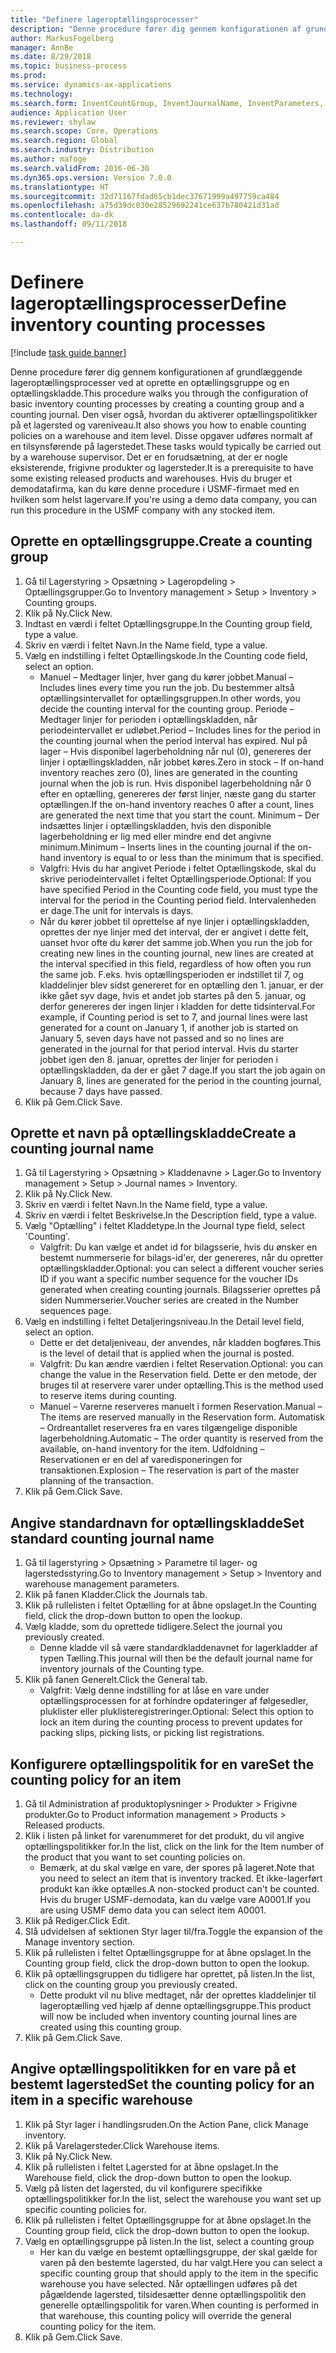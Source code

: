 ```yaml
--- 
title: "Definere lageroptællingsprocesser"
description: "Denne procedure fører dig gennem konfigurationen af grundlæggende lageroptællingsprocesser ved at oprette en optællingsgruppe og en optællingskladde."
author: MarkusFogelberg
manager: AnnBe
ms.date: 8/29/2018
ms.topic: business-process
ms.prod: 
ms.service: dynamics-ax-applications
ms.technology: 
ms.search.form: InventCountGroup, InventJournalName, InventParameters, EcoResProductDetailsExtended, InventItemLocation, InventLocationIdLookup
audience: Application User
ms.reviewer: shylaw
ms.search.scope: Core, Operations
ms.search.region: Global
ms.search.industry: Distribution
ms.author: mafoge
ms.search.validFrom: 2016-06-30
ms.dyn365.ops.version: Version 7.0.0
ms.translationtype: HT
ms.sourcegitcommit: 32d71167fdad65cb1dec37671999a497759ca484
ms.openlocfilehash: a75d39dc030e28529692241ce637b780421d31ad
ms.contentlocale: da-dk
ms.lasthandoff: 09/11/2018

---
```

# <a name="define-inventory-counting-processes"></a><span data-ttu-id="04f44-103">Definere lageroptællingsprocesser</span><span class="sxs-lookup"><span data-stu-id="04f44-103">Define inventory counting processes</span></span>

[!include [task guide banner](../../includes/task-guide-banner.md)]

<span data-ttu-id="04f44-104">Denne procedure fører dig gennem konfigurationen af grundlæggende lageroptællingsprocesser ved at oprette en optællingsgruppe og en optællingskladde.</span><span class="sxs-lookup"><span data-stu-id="04f44-104">This procedure walks you through the configuration of basic inventory counting processes by creating a counting group and a counting journal.</span></span> <span data-ttu-id="04f44-105">Den viser også, hvordan du aktiverer optællingspolitikker på et lagersted og vareniveau.</span><span class="sxs-lookup"><span data-stu-id="04f44-105">It also shows you how to enable counting policies on a warehouse and item level.</span></span> <span data-ttu-id="04f44-106">Disse opgaver udføres normalt af en tilsynsførende på lagerstedet.</span><span class="sxs-lookup"><span data-stu-id="04f44-106">These tasks would typically be carried out by a warehouse supervisor.</span></span> <span data-ttu-id="04f44-107">Det er en forudsætning, at der er nogle eksisterende, frigivne produkter og lagersteder.</span><span class="sxs-lookup"><span data-stu-id="04f44-107">It is a prerequisite to have some existing released products and warehouses.</span></span> <span data-ttu-id="04f44-108">Hvis du bruger et demodatafirma, kan du køre denne procedure i USMF-firmaet med en hvilken som helst lagervare.</span><span class="sxs-lookup"><span data-stu-id="04f44-108">If you're using a demo data company, you can run this procedure in the USMF company with any stocked item.</span></span>


## <a name="create-a-counting-group"></a><span data-ttu-id="04f44-109">Oprette en optællingsgruppe.</span><span class="sxs-lookup"><span data-stu-id="04f44-109">Create a counting group</span></span>
1. <span data-ttu-id="04f44-110">Gå til Lagerstyring > Opsætning > Lageropdeling > Optællingsgrupper.</span><span class="sxs-lookup"><span data-stu-id="04f44-110">Go to Inventory management > Setup > Inventory > Counting groups.</span></span>
2. <span data-ttu-id="04f44-111">Klik på Ny.</span><span class="sxs-lookup"><span data-stu-id="04f44-111">Click New.</span></span>
3. <span data-ttu-id="04f44-112">Indtast en værdi i feltet Optællingsgruppe.</span><span class="sxs-lookup"><span data-stu-id="04f44-112">In the Counting group field, type a value.</span></span>
4. <span data-ttu-id="04f44-113">Skriv en værdi i feltet Navn.</span><span class="sxs-lookup"><span data-stu-id="04f44-113">In the Name field, type a value.</span></span>
5. <span data-ttu-id="04f44-114">Vælg en indstilling i feltet Optællingskode.</span><span class="sxs-lookup"><span data-stu-id="04f44-114">In the Counting code field, select an option.</span></span>
    * <span data-ttu-id="04f44-115">Manuel – Medtager linjer, hver gang du kører jobbet.</span><span class="sxs-lookup"><span data-stu-id="04f44-115">Manual – Includes lines every time you run the job.</span></span> <span data-ttu-id="04f44-116">Du bestemmer altså optællingsintervallet for optællingsgruppen.</span><span class="sxs-lookup"><span data-stu-id="04f44-116">In other words, you decide the counting interval for the counting group.</span></span>  <span data-ttu-id="04f44-117">Periode – Medtager linjer for perioden i optællingskladden, når periodeintervallet er udløbet.</span><span class="sxs-lookup"><span data-stu-id="04f44-117">Period – Includes lines for the period in the counting journal when the period interval has expired.</span></span>   <span data-ttu-id="04f44-118">Nul på lager – Hvis disponibel lagerbeholdning når nul (0), genereres der linjer i optællingskladden, når jobbet køres.</span><span class="sxs-lookup"><span data-stu-id="04f44-118">Zero in stock – If on-hand inventory reaches zero (0), lines are generated in the counting journal when the job is run.</span></span> <span data-ttu-id="04f44-119">Hvis disponibel lagerbeholdning når 0 efter en optælling, genereres der først linjer, næste gang du starter optællingen.</span><span class="sxs-lookup"><span data-stu-id="04f44-119">If the on-hand inventory reaches 0 after a count, lines are generated the next time that you start the count.</span></span>   <span data-ttu-id="04f44-120">Minimum – Der indsættes linjer i optællingskladden, hvis den disponible lagerbeholdning er lig med eller mindre end det angivne minimum.</span><span class="sxs-lookup"><span data-stu-id="04f44-120">Minimum – Inserts lines in the counting journal if the on-hand inventory is equal to or less than the minimum that is specified.</span></span>  
    * <span data-ttu-id="04f44-121">Valgfri: Hvis du har angivet Periode i feltet Optællingskode, skal du skrive periodeintervallet i feltet Optællingsperiode.</span><span class="sxs-lookup"><span data-stu-id="04f44-121">Optional: If you have specified Period in the Counting code field, you must type the interval for the period in the Counting period field.</span></span> <span data-ttu-id="04f44-122">Intervalenheden er dage.</span><span class="sxs-lookup"><span data-stu-id="04f44-122">The unit for intervals is days.</span></span>  
    * <span data-ttu-id="04f44-123">Når du kører jobbet til oprettelse af nye linjer i optællingskladden, oprettes der nye linjer med det interval, der er angivet i dette felt, uanset hvor ofte du kører det samme job.</span><span class="sxs-lookup"><span data-stu-id="04f44-123">When you run the job for creating new lines in the counting journal, new lines are created at the interval specified in this field, regardless of how often you run the same job.</span></span> <span data-ttu-id="04f44-124">F.eks. hvis optællingsperioden er indstillet til 7, og kladdelinjer blev sidst genereret for en optælling den 1. januar, er der ikke gået syv dage, hvis et andet job startes på den 5. januar, og derfor genereres der ingen linjer i kladden for dette tidsinterval.</span><span class="sxs-lookup"><span data-stu-id="04f44-124">For example, if Counting period is set to 7, and journal lines were last generated for a count on January 1, if another job is started on January 5, seven days have not passed and so no lines are generated in the journal for that period interval.</span></span> <span data-ttu-id="04f44-125">Hvis du starter jobbet igen den 8. januar, oprettes der linjer for perioden i optællingskladden, da der er gået 7 dage.</span><span class="sxs-lookup"><span data-stu-id="04f44-125">If you start the job again on January 8, lines are generated for the period in the counting journal, because 7 days have passed.</span></span>  
6. <span data-ttu-id="04f44-126">Klik på Gem.</span><span class="sxs-lookup"><span data-stu-id="04f44-126">Click Save.</span></span>

## <a name="create-a-counting-journal-name"></a><span data-ttu-id="04f44-127">Oprette et navn på optællingskladde</span><span class="sxs-lookup"><span data-stu-id="04f44-127">Create a counting journal name</span></span>
1. <span data-ttu-id="04f44-128">Gå til Lagerstyring > Opsætning > Kladdenavne > Lager.</span><span class="sxs-lookup"><span data-stu-id="04f44-128">Go to Inventory management > Setup > Journal names > Inventory.</span></span>
2. <span data-ttu-id="04f44-129">Klik på Ny.</span><span class="sxs-lookup"><span data-stu-id="04f44-129">Click New.</span></span>
3. <span data-ttu-id="04f44-130">Skriv en værdi i feltet Navn.</span><span class="sxs-lookup"><span data-stu-id="04f44-130">In the Name field, type a value.</span></span>
4. <span data-ttu-id="04f44-131">Skriv en værdi i feltet Beskrivelse.</span><span class="sxs-lookup"><span data-stu-id="04f44-131">In the Description field, type a value.</span></span>
5. <span data-ttu-id="04f44-132">Vælg "Optælling" i feltet Kladdetype.</span><span class="sxs-lookup"><span data-stu-id="04f44-132">In the Journal type field, select 'Counting'.</span></span>
    * <span data-ttu-id="04f44-133">Valgfrit: Du kan vælge et andet id for bilagsserie, hvis du ønsker en bestemt nummerserie for bilags-id'er, der genereres, når du opretter optællingskladder.</span><span class="sxs-lookup"><span data-stu-id="04f44-133">Optional: you can select a different voucher series ID if you want a specific number sequence for the voucher IDs generated when creating counting journals.</span></span> <span data-ttu-id="04f44-134">Bilagsserier oprettes på siden Nummerserier.</span><span class="sxs-lookup"><span data-stu-id="04f44-134">Voucher series are created in the Number sequences page.</span></span>  
6. <span data-ttu-id="04f44-135">Vælg en indstilling i feltet Detaljeringsniveau.</span><span class="sxs-lookup"><span data-stu-id="04f44-135">In the Detail level field, select an option.</span></span>
    * <span data-ttu-id="04f44-136">Dette er det detaljeniveau, der anvendes, når kladden bogføres.</span><span class="sxs-lookup"><span data-stu-id="04f44-136">This is the level of detail that is applied when the journal is posted.</span></span>  
    * <span data-ttu-id="04f44-137">Valgfrit: Du kan ændre værdien i feltet Reservation.</span><span class="sxs-lookup"><span data-stu-id="04f44-137">Optional: you can change the value in the Reservation field.</span></span> <span data-ttu-id="04f44-138">Dette er den metode, der bruges til at reservere varer under optælling.</span><span class="sxs-lookup"><span data-stu-id="04f44-138">This is the method used to reserve items during counting.</span></span>   
    * <span data-ttu-id="04f44-139">Manuel – Varerne reserveres manuelt i formen Reservation.</span><span class="sxs-lookup"><span data-stu-id="04f44-139">Manual – The items are reserved manually in the Reservation form.</span></span>   <span data-ttu-id="04f44-140">Automatisk – Ordreantallet reserveres fra en vares tilgængelige disponible lagerbeholdning.</span><span class="sxs-lookup"><span data-stu-id="04f44-140">Automatic – The order quantity is reserved from the available, on-hand inventory for the item.</span></span>   <span data-ttu-id="04f44-141">Udfoldning – Reservationen er en del af varedisponeringen for transaktionen.</span><span class="sxs-lookup"><span data-stu-id="04f44-141">Explosion – The reservation is part of the master planning of the transaction.</span></span>  
7. <span data-ttu-id="04f44-142">Klik på Gem.</span><span class="sxs-lookup"><span data-stu-id="04f44-142">Click Save.</span></span>

## <a name="set-standard-counting-journal-name"></a><span data-ttu-id="04f44-143">Angive standardnavn for optællingskladde</span><span class="sxs-lookup"><span data-stu-id="04f44-143">Set standard counting journal name</span></span>
1. <span data-ttu-id="04f44-144">Gå til lagerstyring > Opsætning > Parametre til lager- og lagerstedsstyring.</span><span class="sxs-lookup"><span data-stu-id="04f44-144">Go to Inventory management > Setup > Inventory and warehouse management parameters.</span></span>
2. <span data-ttu-id="04f44-145">Klik på fanen Kladder.</span><span class="sxs-lookup"><span data-stu-id="04f44-145">Click the Journals tab.</span></span>
3. <span data-ttu-id="04f44-146">Klik på rullelisten i feltet Optælling for at åbne opslaget.</span><span class="sxs-lookup"><span data-stu-id="04f44-146">In the Counting field, click the drop-down button to open the lookup.</span></span>
4. <span data-ttu-id="04f44-147">Vælg kladde, som du oprettede tidligere.</span><span class="sxs-lookup"><span data-stu-id="04f44-147">Select the journal you previously created.</span></span>
    * <span data-ttu-id="04f44-148">Denne kladde vil så være standardkladdenavnet for lagerkladder af typen Tælling.</span><span class="sxs-lookup"><span data-stu-id="04f44-148">This journal will then be the default journal name for inventory journals of the Counting type.</span></span>  
5. <span data-ttu-id="04f44-149">Klik på fanen Generelt.</span><span class="sxs-lookup"><span data-stu-id="04f44-149">Click the General tab.</span></span>
    * <span data-ttu-id="04f44-150">Valgfrit: Vælg denne indstilling for at låse en vare under optællingsprocessen for at forhindre opdateringer af følgesedler, pluklister eller pluklisteregistreringer.</span><span class="sxs-lookup"><span data-stu-id="04f44-150">Optional: Select this option to lock an item during the counting process to prevent updates for packing slips, picking lists, or picking list registrations.</span></span>  

## <a name="set-the-counting-policy-for-an-item"></a><span data-ttu-id="04f44-151">Konfigurere optællingspolitik for en vare</span><span class="sxs-lookup"><span data-stu-id="04f44-151">Set the counting policy for an item</span></span>
1. <span data-ttu-id="04f44-152">Gå til Administration af produktoplysninger > Produkter > Frigivne produkter.</span><span class="sxs-lookup"><span data-stu-id="04f44-152">Go to Product information management > Products > Released products.</span></span>
2. <span data-ttu-id="04f44-153">Klik i listen på linket for varenummeret for det produkt, du vil angive optællingspolitikker for.</span><span class="sxs-lookup"><span data-stu-id="04f44-153">In the list, click on the link for the Item number of the product that you want to set counting policies on.</span></span>
    * <span data-ttu-id="04f44-154">Bemærk, at du skal vælge en vare, der spores på lageret.</span><span class="sxs-lookup"><span data-stu-id="04f44-154">Note that you need to select an item that is inventory tracked.</span></span> <span data-ttu-id="04f44-155">Et ikke-lagerført produkt kan ikke optælles.</span><span class="sxs-lookup"><span data-stu-id="04f44-155">A non-stocked product can't be counted.</span></span> <span data-ttu-id="04f44-156">Hvis du bruger USMF-demodata, kan du vælge vare A0001.</span><span class="sxs-lookup"><span data-stu-id="04f44-156">If you are using USMF demo data you can select item A0001.</span></span>  
3. <span data-ttu-id="04f44-157">Klik på Rediger.</span><span class="sxs-lookup"><span data-stu-id="04f44-157">Click Edit.</span></span>
4. <span data-ttu-id="04f44-158">Slå udvidelsen af sektionen Styr lager til/fra.</span><span class="sxs-lookup"><span data-stu-id="04f44-158">Toggle the expansion of the Manage inventory section.</span></span>
5. <span data-ttu-id="04f44-159">Klik på rullelisten i feltet Optællingsgruppe for at åbne opslaget.</span><span class="sxs-lookup"><span data-stu-id="04f44-159">In the Counting group field, click the drop-down button to open the lookup.</span></span>
6. <span data-ttu-id="04f44-160">Klik på optællingsgruppen du tidligere har oprettet, på listen.</span><span class="sxs-lookup"><span data-stu-id="04f44-160">In the list, click on the counting group you previously created.</span></span>
    * <span data-ttu-id="04f44-161">Dette produkt vil nu blive medtaget, når der oprettes kladdelinjer til lageroptælling ved hjælp af denne optællingsgruppe.</span><span class="sxs-lookup"><span data-stu-id="04f44-161">This product will now be included when inventory counting journal lines are created using this counting group.</span></span>  
7. <span data-ttu-id="04f44-162">Klik på Gem.</span><span class="sxs-lookup"><span data-stu-id="04f44-162">Click Save.</span></span>

## <a name="set-the-counting-policy-for-an-item-in-a-specific-warehouse"></a><span data-ttu-id="04f44-163">Angive optællingspolitikken for en vare på et bestemt lagersted</span><span class="sxs-lookup"><span data-stu-id="04f44-163">Set the counting policy for an item in a specific warehouse</span></span>
1. <span data-ttu-id="04f44-164">Klik på Styr lager i handlingsruden.</span><span class="sxs-lookup"><span data-stu-id="04f44-164">On the Action Pane, click Manage inventory.</span></span>
2. <span data-ttu-id="04f44-165">Klik på Varelagersteder.</span><span class="sxs-lookup"><span data-stu-id="04f44-165">Click Warehouse items.</span></span>
3. <span data-ttu-id="04f44-166">Klik på Ny.</span><span class="sxs-lookup"><span data-stu-id="04f44-166">Click New.</span></span>
4. <span data-ttu-id="04f44-167">Klik på rullelisten i feltet Lagersted for at åbne opslaget.</span><span class="sxs-lookup"><span data-stu-id="04f44-167">In the Warehouse field, click the drop-down button to open the lookup.</span></span>
5. <span data-ttu-id="04f44-168">Vælg på listen det lagersted, du vil konfigurere specifikke optællingspolitikker for.</span><span class="sxs-lookup"><span data-stu-id="04f44-168">In the list, select the warehouse you want set up specific counting policies for.</span></span>
6. <span data-ttu-id="04f44-169">Klik på rullelisten i feltet Optællingsgruppe for at åbne opslaget.</span><span class="sxs-lookup"><span data-stu-id="04f44-169">In the Counting group field, click the drop-down button to open the lookup.</span></span>
7. <span data-ttu-id="04f44-170">Vælg en optællingsgruppe på listen.</span><span class="sxs-lookup"><span data-stu-id="04f44-170">In the list, select a counting group</span></span>
    * <span data-ttu-id="04f44-171">Her kan du vælge en bestemt optællingsgruppe, der skal gælde for varen på den bestemte lagersted, du har valgt.</span><span class="sxs-lookup"><span data-stu-id="04f44-171">Here you can select a specific counting group that should apply to the item in the specific warehouse you have selected.</span></span> <span data-ttu-id="04f44-172">Når optællingen udføres på det pågældende lagersted, tilsidesætter denne optællingspolitik den generelle optællingspolitik for varen.</span><span class="sxs-lookup"><span data-stu-id="04f44-172">When counting is performed in that warehouse, this counting policy will override the general counting policy for the item.</span></span>  
8. <span data-ttu-id="04f44-173">Klik på Gem.</span><span class="sxs-lookup"><span data-stu-id="04f44-173">Click Save.</span></span>


